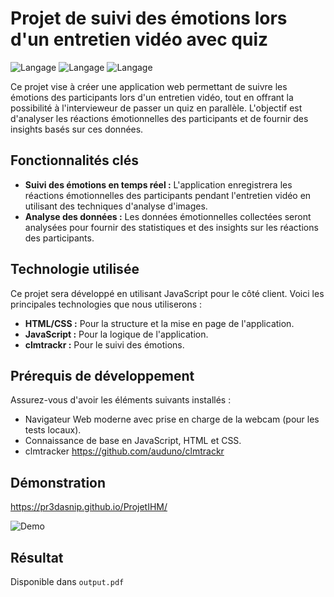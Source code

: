 # Projet de suivi des émotions lors d'un entretien vidéo avec quiz

![Langage](https://img.shields.io/badge/Language-HTML-orange)
![Langage](https://img.shields.io/badge/Language-JavaScript-yellow)
![Langage](https://img.shields.io/badge/Language-CSS-blue)

Ce projet vise à créer une application web permettant de suivre les émotions des participants lors d'un entretien vidéo, tout en offrant la possibilité à l'intervieweur de passer un quiz en parallèle. L'objectif est d'analyser les réactions émotionnelles des participants et de fournir des insights basés sur ces données.

## Fonctionnalités clés

- **Suivi des émotions en temps réel :** L'application enregistrera les réactions émotionnelles des participants pendant l'entretien vidéo en utilisant des techniques d'analyse d'images.
- **Analyse des données :** Les données émotionnelles collectées seront analysées pour fournir des statistiques et des insights sur les réactions des participants.

## Technologie utilisée

Ce projet sera développé en utilisant JavaScript pour le côté client. Voici les principales technologies que nous utiliserons :

- **HTML/CSS :** Pour la structure et la mise en page de l'application.
- **JavaScript :** Pour la logique de l'application.
- **clmtrackr :** Pour le suivi des émotions.

## Prérequis de développement

Assurez-vous d'avoir les éléments suivants installés :

- Navigateur Web moderne avec prise en charge de la webcam (pour les tests locaux).
- Connaissance de base en JavaScript, HTML et CSS.
- clmtracker https://github.com/auduno/clmtrackr

## Démonstration

https://pr3dasnip.github.io/ProjetIHM/

![Demo](demo.gif)

## Résultat

Disponible dans `output.pdf`
